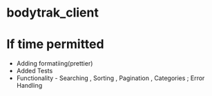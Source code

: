 # bodytrak_client

# If time permitted
- Adding formatiing(prettier)
- Added Tests
- Functionality - Searching , Sorting , Pagination , Categories ; Error Handling 
